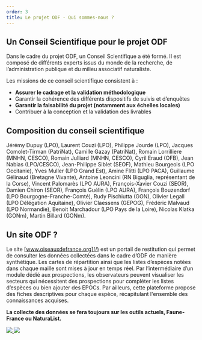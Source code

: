 ```yaml
---
order: 3
title: Le projet ODF - Qui sommes-nous ?
---
```


## Un Conseil Scientifique pour le projet ODF

<div class="InformativePageParagraph">

Dans le cadre du projet ODF, un Conseil Scientifique a été formé. Il est composé de différents experts issus du monde de la recherche, de l’administration publique et du milieu associatif naturaliste.

Les missions de ce conseil scientifique consistent à :

- **Assurer le cadrage et la validation méthodologique**
- Garantir la cohérence des différents dispositifs de suivis et d’enquêtes
- **Garantir la faisabilité du projet (notamment aux échelles locales)**
- Contribuer à la conception et la validation des livrables

</div>

## Composition du conseil scientifique

<div class="InformativePageParagraph">

Jérémy Dupuy (LPO), Laurent Couzi (LPO), Philippe Jourde (LPO), Jacques Comolet-Tirman (PatriNat), Camille Gazay (PatriNat), Romain Lorrilliere (MNHN, CESCO), Romain Julliard (MNHN, CESCO), Cyril Eraud (OFB), Jean Nabias (LPO/CESCO), Jean-Philippe Siblet (SEOF), Mathieu Bourgeois (LPO Occitanie), Yves Muller (LPO Grand Est), Amine Flitti (LPO PACA), Guillaume Gélinaud (Bretagne Vivante), Antoine Leoncini (RN Biguglia, représentant de la Corse), Vincent Palomarès (LPO AURA), François-Xavier Couzi (SEOR), Damien Chiron (SEOR), François Guélin (LPO AURA), François Bouzendorf (LPO Bourgogne-Franche-Comté), Rudy Pischiutta (GON), Olivier Legall (LPO Délégation Aquitaine), Olivier Claessens (GEPOG), Frédéric Malvaud (LPO Normandie), Benoit Marchadour (LPO Pays de la Loire), Nicolas Klatka (GONm), Martin Billard (GONm).

</div>

## Un site ODF ?

<div class="InformativePageParagraph">

Le site [www.oiseauxdefrance.org](/) est un portail de restitution qui permet de consulter les données collectées dans le cadre d’ODF de manière synthétique. Les cartes de répartition ainsi que les listes d’espèces notées dans chaque maille sont mises à jour en temps réel. Par l’intermédiaire d’un module dédié aux prospections, les observateurs peuvent visualiser les secteurs qui nécessitent des prospections pour compléter les listes d’espèces ou bien ajouter des EPOCs. Par ailleurs, cette plateforme propose des fiches descriptives pour chaque espèce, récapitulant l'ensemble des connaissances acquises.

**La collecte des données se fera toujours sur les outils actuels, Faune-France ou NaturaList.**

</div>

<div class="InformativePagePicture" style="width: 240px">
  <a href='https://www.faune-france.org' target='_blank'>
    <img class="Logo" src="/what-is-ODF-project/FAUNE-FRANCE-logo.svg" />
  </a>
  <a href='https://www.faune-france.org/index.php?m_id=20015' target='_blank'>
    <img class="Logo" src="/what-is-ODF-project/NaturaList-logo.svg" />
  </a>
</div>
